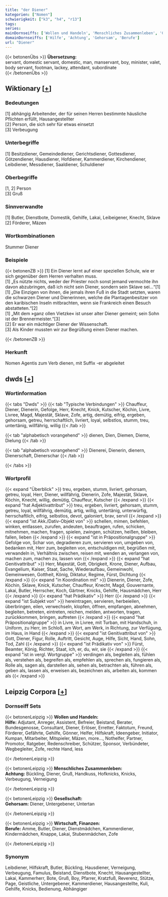 ```yaml
---
title: "der Diener"
kategorien: ["Nomen"]
schwierigkeit: ["k3", "h4", "r13"]
tags:
series:
mainDornseiffs: ['Wollen und Handeln', 'Menschliches Zusammenleben', 'Gesellschaft', 'Wirtschaft, Finanzen']
domainDornseiffs: ['Hilfe', 'Achtung', 'Gehorsam', 'Berufe']
url: "Diener"
---
```


{{< betonenÜbs >}}
**Übersetzung:**  
servant, domestic servant, domestic, man, manservant, boy, minister, valet, body servant, footman, lackey, attendant, subordinate  
{{< /betonenÜbs >}}

## Wiktionary [[+](https://de.wiktionary.org/wiki/Diener)]

### Bedeutungen
[1] abhängig Arbeitender, der für seinen Herren bestimmte häusliche Pflichten erfüllt, Hausangestellter  
[2] Person, die sich sehr für etwas einsetzt  
[3] Verbeugung  

### Unterbegriffe
[1] Besitzdiener, Gemeindediener, Gerichtsdiener, Gottesdiener, Götzendiener, Hausdiener, Hofdiener, Kammerdiener, Kirchendiener, Leibdiener, Messdiener, Saaldiener, Schuldiener  

### Oberbegriffe
[1, 2] Person  
[3] Gruß  

### Sinnverwandte
[1] Butler, Dienstbote, Domestik, Gehilfe, Lakai, Leibeigener, Knecht, Sklave  
[2] Förderer, Mäzen  

### Wortkombinationen
Stummer Diener  

### Beispiele
{{< betonenZB >}}
[1] Ein Diener lernt auf einer speziellen Schule, wie er sich gegenüber dem Herren verhalten muss.  
[1] „Es nützte nichts, weder der Priester noch sonst jemand vermochte ihn davon abzubringen, daß ich nicht sein Diener, sondern sein Sklave sei…“[1]  
[1] „Die Einzigen von ihnen, die jemals ihren Fuß in die Stadt setzten, waren die schwarzen Diener und Dienerinnen, welche die Plantagenbesitzer von den karibischen Inseln mitbrachten, wenn sie Frankreich einen Besuch abstatteten.“[2]  
[1] „Mit dem »ganz ollen Vietzke« ist unser alter Diener gemeint; sein Sohn ist der Brennermeister.“[3]  
[2] Er war ein mächtiger Diener der Wissenschaft.  
[3] Als Kinder mussten wir zur Begrüßung einen Diener machen.  

{{< /betonenZB >}}
### Herkunft
Nomen Agentis zum Verb dienen, mit Suffix -er abgeleitet  



## dwds [[+](https://www.dwds.de/wb/Diener)]

### Wortinformation
{{< tabs "Dwds" >}}
{{< tab "Typische Verbindungen" >}}
Chauffeur, Diener, Dienerin, Gefolge, Herr, Knecht, Knick, Kutscher, Köchin, Livre, Livree, Magd, Majestät, Sklave, Zofe, artig, demütig, eifrig, ergeben, gehorsam, getreu, herrschaftlich, livriert, loyal, selbstlos, stumm, treu, untertänig, willfährig, willig
{{< /tab >}}

{{< tab "alphabetisch vorangehend" >}}
dienen, Dien, Diemen, Dieme, Dielung
{{< /tab >}}

{{< tab "alphabetisch vorangehend" >}}
Dienerei, Dienerin, dienern, Dienerschaft, Dienerschar
{{< /tab >}}

{{< /tabs >}}

### Wortprofil
{{< expand "Überblick" >}} treu, ergeben, stumm, livriert, gehorsam, getreu, loyal, Herr, Diener, willfährig, Dienerin, Zofe, Majestät, Sklave, Köchin, Knecht, willig, demütig, Chauffeur, Kutscher {{< /expand >}}
{{< expand "hat Adjektivattribut" >}} treu, ergeben, livriert, gehorsam, stumm, getreu, loyal, willfährig, demütig, artig, willig, untertänig, unterwürfig, herrschaftlich, eifrig, selbstlos, devot, galoniert, brav, servil {{< /expand >}}
{{< expand "ist Akk./Dativ-Objekt von" >}} schellen, mimen, befehlen, winken, entlassen, zurufen, andeuten, beauftragen, rufen, schicken, mitnehmen, machen, fragen, spielen, zwingen, schützen, heißen, bleiben, fallen, lieben {{< /expand >}}
{{< expand "ist in Präpositionalgruppe" >}} Gefolge von, Schar von, degradieren zum, servieren von, umgeben von, bedanken mit, Herr zum, begleiten von, entschuldigen mit, begrüßen mit, verwandeln in, Verhältnis zwischen, reisen mit, wenden an, verlangen von, machen zum, machen zu, lassen von {{< /expand >}}
{{< expand "hat Genitivattribut" >}} Herr, Majestät, Gott, Obrigkeit, Krone, Diener, Aufbau, Evangelium, Kaiser, Staat, Sache, Wiederaufbau, Gemeinwohl, Gemeinwesen, Gottheit, König, Diktatur, Regime, Fürst, Dichtung {{< /expand >}}
{{< expand "in Koordination mit" >}} Dienerin, Diener, Zofe, Köchin, Sklave, Knick, Kutscher, Chauffeur, Knecht, Magd, Gouvernante, Lakai, Butler, Herrscher, Koch, Gärtner, Knicks, Gehilfe, Hausmädchen, Herr {{< /expand >}}
{{< expand "hat Prädikativ" >}} Herr {{< /expand >}}
{{< expand "ist Subjekt von" >}} hereintragen, servieren, herbeieilen, überbringen, eilen, verwechseln, klopfen, öffnen, empfangen, abnehmen, begleiten, betreten, eintreten, reichen, melden, antworten, tragen, zurückkommen, bringen, auftreten {{< /expand >}}
{{< expand "hat Präpositionalgruppe" >}} in Livre, in Livree, mit Turban, mit Handschuh, in Uniform, zu Herr, im Schloß, am Wort, am Werk, in Richtung, zur Verfügung, im Haus, in Hand {{< /expand >}}
{{< expand "ist Genitivattribut von" >}} Gott, Diener, Figur, Rolle, Auftritt, Gesicht, Auge, Hilfe, Sicht, Hand, Sohn, Tod, Zahl {{< /expand >}}
{{< expand "ist Prädikativ von" >}} Fürst, Beamter, König, Richter, Staat, ich, er, du, wir, sie {{< /expand >}}
{{< expand "ist in vergl. Wortgruppe" >}} verdingen als, begleiten als, fühlen als, verstehen als, begreifen als, empfehlen als, sprechen als, fungieren als, Rolle als, sagen als, darstellen als, sehen als, betrachten als, führen als, geben als, lassen als, erweisen als, bezeichnen als, arbeiten als, kommen als {{< /expand >}}

## Leipzig Corpora [[+](https://corpora.uni-leipzig.de/en/res?word=Diener&corpusId=deu_newscrawl-public_2018)]

### Dornseiff Sets
{{< betonenLeipzig >}}
**Wollen und Handeln:**  
**Hilfe:** Adjutant, Anreger, Assistent, Befreier, Beistand, Berater, Bundesgenosse, Consultant, Diener, Erlöser, Erretter, Faktotum, Freund, Förderer, Gefährte, Gehilfe, Gönner, Helfer, Hilfskraft, Ideengeber, Initiator, Kumpan, Mitarbeiter, Mitspieler, Mäzen, more..., Nothelfer, Partner, Promotor, Ratgeber, Redenschreiber, Schützer, Sponsor, Verbündeter, Wegbegleiter, Zofe, rechte Hand, less  

{{< /betonenLeipzig >}}


{{< betonenLeipzig >}}
**Menschliches Zusammenleben:**  
**Achtung:** Bückling, Diener, Gruß, Handkuss, Hofknicks, Knicks, Verbeugung, Verneigung  

{{< /betonenLeipzig >}}


{{< betonenLeipzig >}}
**Gesellschaft:**  
**Gehorsam:** Diener, Untergebener, Untertan  

{{< /betonenLeipzig >}}


{{< betonenLeipzig >}}
**Wirtschaft, Finanzen:**  
**Berufe:** Amme, Butler, Diener, Dienstmädchen, Kammerdiener, Kindermädchen, Knappe, Lakai, Stubenmädchen, Zofe  

{{< /betonenLeipzig >}}

### Synonym
Leibdiener, Hilfskraft, Butler, Bückling, Hausdiener, Verneigung, Verbeugung, Famulus, Beistand, Dienstbote, Knecht, Hausangestellter, Lakai, Kammerherr, Bote, Gruß, Boy, Pfarrer, Kratzfuß, Reverenz, Stütze, Page, Geistliche, Untergebener, Kammerdiener, Hausangestellte, Kuli, Gehilfe, Knicks, Bedienung, Abhängiger

